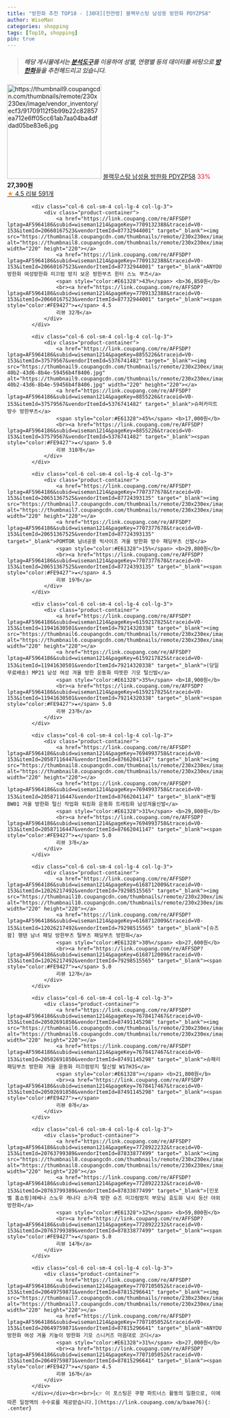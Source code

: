 ```yaml
---
title: "방한화 추천 TOP10 - [30대][전연령] 블랙무스탕 남성용 방한화 PDYZP58"
author: WiseMan
categories: shopping
tags: [Top10, shopping]
pin: true
---
```


> ##### 해당 게시물에서는 [**분석도구**](https://itemscout.io/)를 이용하여 **성별**, **연령별** 등의 데이터를 바탕으로 [**방한화**](https://link.coupang.com/a/baae76)들을 추천해드리고 있습니다.
<div class="container"><div class="row">
            <div class="col-6 col-sm-4 col-lg-4 col-lg-3">
                <div class="product-container">
                    <a href="https://link.coupang.com/re/AFFSDP?lptag=AF5964186&subid=wiseman1214&pageKey=4500989615&traceid=V0-153&itemId=5403326774&vendorItemId=86986114331" target="_blank"><img src="https://thumbnail9.coupangcdn.com/thumbnails/remote/230x230ex/image/vendor_inventory/ecf3/91709112f5b99b22c82857ea712e6ff05cc61ab7aa04ba4dfdad05be83e6.jpg" alt="https://thumbnail9.coupangcdn.com/thumbnails/remote/230x230ex/image/vendor_inventory/ecf3/91709112f5b99b22c82857ea712e6ff05cc61ab7aa04ba4dfdad05be83e6.jpg" width="220" height="220"></a>
                    <a href="https://link.coupang.com/re/AFFSDP?lptag=AF5964186&subid=wiseman1214&pageKey=4500989615&traceid=V0-153&itemId=5403326774&vendorItemId=86986114331" target="_blank">블랙무스탕 남성용 방한화 PDYZP58</a>
                    <span style="color:#E61328">33%</span> <b>27,390원</b>
                    <br><a href="https://link.coupang.com/re/AFFSDP?lptag=AF5964186&subid=wiseman1214&pageKey=4500989615&traceid=V0-153&itemId=5403326774&vendorItemId=86986114331" target="_blank"><span style="color:#FE9427">★</span> 4.5
                    리뷰 591개</a>
                </div>
            </div>
            
            <div class="col-6 col-sm-4 col-lg-4 col-lg-3">
                <div class="product-container">
                    <a href="https://link.coupang.com/re/AFFSDP?lptag=AF5964186&subid=wiseman1214&pageKey=7709132388&traceid=V0-153&itemId=20660167523&vendorItemId=87732944001" target="_blank"><img src="https://thumbnail8.coupangcdn.com/thumbnails/remote/230x230ex/image/vendor_inventory/0e31/6ca7d35c8f0783c187d0f12bc38fc4c7e3703c1bddab9d54f64a4670c197.jpg" alt="https://thumbnail8.coupangcdn.com/thumbnails/remote/230x230ex/image/vendor_inventory/0e31/6ca7d35c8f0783c187d0f12bc38fc4c7e3703c1bddab9d54f64a4670c197.jpg" width="220" height="220"></a>
                    <a href="https://link.coupang.com/re/AFFSDP?lptag=AF5964186&subid=wiseman1214&pageKey=7709132388&traceid=V0-153&itemId=20660167523&vendorItemId=87732944001" target="_blank">ANYOU 방한화 여성방한화 미끄럼 방지 보온 방한부츠 윈터 스노 부츠</a>
                    <span style="color:#E61328">43%</span> <b>36,850원</b>
                    <br><a href="https://link.coupang.com/re/AFFSDP?lptag=AF5964186&subid=wiseman1214&pageKey=7709132388&traceid=V0-153&itemId=20660167523&vendorItemId=87732944001" target="_blank"><span style="color:#FE9427">★</span> 4.5
                    리뷰 32개</a>
                </div>
            </div>
            
            <div class="col-6 col-sm-4 col-lg-4 col-lg-3">
                <div class="product-container">
                    <a href="https://link.coupang.com/re/AFFSDP?lptag=AF5964186&subid=wiseman1214&pageKey=8855226&traceid=V0-153&itemId=37579567&vendorItemId=5376741482" target="_blank"><img src="https://thumbnail9.coupangcdn.com/thumbnails/remote/230x230ex/image/retail/images/2019/09/24/13/0/77b459ae-40b2-43d6-8b4e-59456b4f8406.jpg" alt="https://thumbnail9.coupangcdn.com/thumbnails/remote/230x230ex/image/retail/images/2019/09/24/13/0/77b459ae-40b2-43d6-8b4e-59456b4f8406.jpg" width="220" height="220"></a>
                    <a href="https://link.coupang.com/re/AFFSDP?lptag=AF5964186&subid=wiseman1214&pageKey=8855226&traceid=V0-153&itemId=37579567&vendorItemId=5376741482" target="_blank">슈퍼카미트 방수 방한부츠</a>
                    <span style="color:#E61328">45%</span> <b>17,000원</b>
                    <br><a href="https://link.coupang.com/re/AFFSDP?lptag=AF5964186&subid=wiseman1214&pageKey=8855226&traceid=V0-153&itemId=37579567&vendorItemId=5376741482" target="_blank"><span style="color:#FE9427">★</span> 5.0
                    리뷰 310개</a>
                </div>
            </div>
            
            <div class="col-6 col-sm-4 col-lg-4 col-lg-3">
                <div class="product-container">
                    <a href="https://link.coupang.com/re/AFFSDP?lptag=AF5964186&subid=wiseman1214&pageKey=7707377678&traceid=V0-153&itemId=20651367525&vendorItemId=87724393135" target="_blank"><img src="https://thumbnail7.coupangcdn.com/thumbnails/remote/230x230ex/image/vendor_inventory/c559/dee3f04e719c417a4ee3f584da9a81aaae3defb22a21c6ad2be26e835668.jpg" alt="https://thumbnail7.coupangcdn.com/thumbnails/remote/230x230ex/image/vendor_inventory/c559/dee3f04e719c417a4ee3f584da9a81aaae3defb22a21c6ad2be26e835668.jpg" width="220" height="220"></a>
                    <a href="https://link.coupang.com/re/AFFSDP?lptag=AF5964186&subid=wiseman1214&pageKey=7707377678&traceid=V0-153&itemId=20651367525&vendorItemId=87724393135" target="_blank">POMTOR 남녀공용 빅사이즈 겨울 방한화 방수 패딩부츠 신발</a>
                    <span style="color:#E61328">15%</span> <b>29,800원</b>
                    <br><a href="https://link.coupang.com/re/AFFSDP?lptag=AF5964186&subid=wiseman1214&pageKey=7707377678&traceid=V0-153&itemId=20651367525&vendorItemId=87724393135" target="_blank"><span style="color:#FE9427">★</span> 4.5
                    리뷰 19개</a>
                </div>
            </div>
            
            <div class="col-6 col-sm-4 col-lg-4 col-lg-3">
                <div class="product-container">
                    <a href="https://link.coupang.com/re/AFFSDP?lptag=AF5964186&subid=wiseman1214&pageKey=6159217825&traceid=V0-153&itemId=11941630501&vendorItemId=79214320338" target="_blank"><img src="https://thumbnail6.coupangcdn.com/thumbnails/remote/230x230ex/image/vendor_inventory/4587/6757eea8fb48417808b681c2f1d824e0167851efa9914095dcae5ad66dd0.jpg" alt="https://thumbnail6.coupangcdn.com/thumbnails/remote/230x230ex/image/vendor_inventory/4587/6757eea8fb48417808b681c2f1d824e0167851efa9914095dcae5ad66dd0.jpg" width="220" height="220"></a>
                    <a href="https://link.coupang.com/re/AFFSDP?lptag=AF5964186&subid=wiseman1214&pageKey=6159217825&traceid=V0-153&itemId=11941630501&vendorItemId=79214320338" target="_blank">(당일무료배송) MP21 남성 여성 겨울 방한 운동화 따뜻한 기모 털신발</a>
                    <span style="color:#E61328">35%</span> <b>18,900원</b>
                    <br><a href="https://link.coupang.com/re/AFFSDP?lptag=AF5964186&subid=wiseman1214&pageKey=6159217825&traceid=V0-153&itemId=11941630501&vendorItemId=79214320338" target="_blank"><span style="color:#FE9427">★</span> 5.0
                    리뷰 23개</a>
                </div>
            </div>
            
            <div class="col-6 col-sm-4 col-lg-4 col-lg-3">
                <div class="product-container">
                    <a href="https://link.coupang.com/re/AFFSDP?lptag=AF5964186&subid=wiseman1214&pageKey=7694993758&traceid=V0-153&itemId=20587116447&vendorItemId=87662041147" target="_blank"><img src="https://thumbnail8.coupangcdn.com/thumbnails/remote/230x230ex/image/vendor_inventory/3d31/238de7799d95d6059819a4e8ddb9b56fc9ab0b0cf637556c7878e57fd24e.jpg" alt="https://thumbnail8.coupangcdn.com/thumbnails/remote/230x230ex/image/vendor_inventory/3d31/238de7799d95d6059819a4e8ddb9b56fc9ab0b0cf637556c7878e57fd24e.jpg" width="220" height="220"></a>
                    <a href="https://link.coupang.com/re/AFFSDP?lptag=AF5964186&subid=wiseman1214&pageKey=7694993758&traceid=V0-153&itemId=20587116447&vendorItemId=87662041147" target="_blank">본필 BW01 겨울 방한화 털신 작업화 워킹화 운동화 트레킹화 남성겨울신발</a>
                    <span style="color:#E61328">31%</span> <b>29,800원</b>
                    <br><a href="https://link.coupang.com/re/AFFSDP?lptag=AF5964186&subid=wiseman1214&pageKey=7694993758&traceid=V0-153&itemId=20587116447&vendorItemId=87662041147" target="_blank"><span style="color:#FE9427">★</span> 5.0
                    리뷰 3개</a>
                </div>
            </div>
            
            <div class="col-6 col-sm-4 col-lg-4 col-lg-3">
                <div class="product-container">
                    <a href="https://link.coupang.com/re/AFFSDP?lptag=AF5964186&subid=wiseman1214&pageKey=6168712009&traceid=V0-153&itemId=12026217492&vendorItemId=79298515565" target="_blank"><img src="https://thumbnail10.coupangcdn.com/thumbnails/remote/230x230ex/image/vendor_inventory/eb5e/e23962ba4b31bdf8a27d5000ab727503ce0d0f588b640ed2e00b2138e3fb.jpg" alt="https://thumbnail10.coupangcdn.com/thumbnails/remote/230x230ex/image/vendor_inventory/eb5e/e23962ba4b31bdf8a27d5000ab727503ce0d0f588b640ed2e00b2138e3fb.jpg" width="220" height="220"></a>
                    <a href="https://link.coupang.com/re/AFFSDP?lptag=AF5964186&subid=wiseman1214&pageKey=6168712009&traceid=V0-153&itemId=12026217492&vendorItemId=79298515565" target="_blank">[슈즈팜] 행텐 남녀 패딩 방한부츠 털부츠 패딩부츠 방한화</a>
                    <span style="color:#E61328">30%</span> <b>27,600원</b>
                    <br><a href="https://link.coupang.com/re/AFFSDP?lptag=AF5964186&subid=wiseman1214&pageKey=6168712009&traceid=V0-153&itemId=12026217492&vendorItemId=79298515565" target="_blank"><span style="color:#FE9427">★</span> 5.0
                    리뷰 12개</a>
                </div>
            </div>
            
            <div class="col-6 col-sm-4 col-lg-4 col-lg-3">
                <div class="product-container">
                    <a href="https://link.coupang.com/re/AFFSDP?lptag=AF5964186&subid=wiseman1214&pageKey=7678417467&traceid=V0-153&itemId=20502691850&vendorItemId=87491145298" target="_blank"><img src="https://thumbnail6.coupangcdn.com/thumbnails/remote/230x230ex/image/vendor_inventory/39fd/bdd4422ee6584840d32a3cb34395dbb93d88f63ed3ebc58dd34d732ea83e.jpg" alt="https://thumbnail6.coupangcdn.com/thumbnails/remote/230x230ex/image/vendor_inventory/39fd/bdd4422ee6584840d32a3cb34395dbb93d88f63ed3ebc58dd34d732ea83e.jpg" width="220" height="220"></a>
                    <a href="https://link.coupang.com/re/AFFSDP?lptag=AF5964186&subid=wiseman1214&pageKey=7678417467&traceid=V0-153&itemId=20502691850&vendorItemId=87491145298" target="_blank">슈패리 패딩부츠 방한화 겨울 운동화 미끄럼방지 털신발 W17H3S</a>
                    <span style="color:#E61328"></span> <b>21,800원</b>
                    <br><a href="https://link.coupang.com/re/AFFSDP?lptag=AF5964186&subid=wiseman1214&pageKey=7678417467&traceid=V0-153&itemId=20502691850&vendorItemId=87491145298" target="_blank"><span style="color:#FE9427">★</span> 
                    리뷰 0개</a>
                </div>
            </div>
            
            <div class="col-6 col-sm-4 col-lg-4 col-lg-3">
                <div class="product-container">
                    <a href="https://link.coupang.com/re/AFFSDP?lptag=AF5964186&subid=wiseman1214&pageKey=7728922232&traceid=V0-153&itemId=20763799389&vendorItemId=87833877499" target="_blank"><img src="https://thumbnail8.coupangcdn.com/thumbnails/remote/230x230ex/image/vendor_inventory/0e95/d2c491436042ad9ffc396d9daa460333e75e353ef3cc5699ab1e981ce0c6.jpg" alt="https://thumbnail8.coupangcdn.com/thumbnails/remote/230x230ex/image/vendor_inventory/0e95/d2c491436042ad9ffc396d9daa460333e75e353ef3cc5699ab1e981ce0c6.jpg" width="220" height="220"></a>
                    <a href="https://link.coupang.com/re/AFFSDP?lptag=AF5964186&subid=wiseman1214&pageKey=7728922232&traceid=V0-153&itemId=20763799389&vendorItemId=87833877499" target="_blank">[인포벨 홈쇼핑]헤베나 스노우 캐나다 소가죽 방한 슈즈 미끄럼방지 부모님 효도화 낚시 등산 야외 방한화</a>
                    <span style="color:#E61328">32%</span> <b>59,800원</b>
                    <br><a href="https://link.coupang.com/re/AFFSDP?lptag=AF5964186&subid=wiseman1214&pageKey=7728922232&traceid=V0-153&itemId=20763799389&vendorItemId=87833877499" target="_blank"><span style="color:#FE9427">★</span> 5.0
                    리뷰 14개</a>
                </div>
            </div>
            
            <div class="col-6 col-sm-4 col-lg-4 col-lg-3">
                <div class="product-container">
                    <a href="https://link.coupang.com/re/AFFSDP?lptag=AF5964186&subid=wiseman1214&pageKey=7707105052&traceid=V0-153&itemId=20649759871&vendorItemId=87815296641" target="_blank"><img src="https://thumbnail7.coupangcdn.com/thumbnails/remote/230x230ex/image/vendor_inventory/33ea/1bb00cdfd77835ab9df200321b651653459f16d59669537b3f31beee7c9e.jpg" alt="https://thumbnail7.coupangcdn.com/thumbnails/remote/230x230ex/image/vendor_inventory/33ea/1bb00cdfd77835ab9df200321b651653459f16d59669537b3f31beee7c9e.jpg" width="220" height="220"></a>
                    <a href="https://link.coupang.com/re/AFFSDP?lptag=AF5964186&subid=wiseman1214&pageKey=7707105052&traceid=V0-153&itemId=20649759871&vendorItemId=87815296641" target="_blank">ANYOU 방한화 여성 겨울 키높이 방한화 기모 스니커즈 마음대로 코디</a>
                    <span style="color:#E61328">31%</span> <b>27,000원</b>
                    <br><a href="https://link.coupang.com/re/AFFSDP?lptag=AF5964186&subid=wiseman1214&pageKey=7707105052&traceid=V0-153&itemId=20649759871&vendorItemId=87815296641" target="_blank"><span style="color:#FE9427">★</span> 4.5
                    리뷰 16개</a>
                </div>
            </div>
            </div></div><br><br>[👉 이 포스팅은 쿠팡 파트너스 활동의 일환으로, 이에 따른 일정액의 수수료를 제공받습니다.](https://link.coupang.com/a/baae76){: .center}